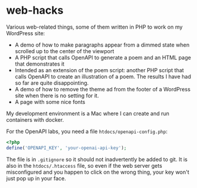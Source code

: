 # web-hacks

Various web-related things, some of them written in PHP to work on my WordPress site:

 * A demo of how to make paragraphs appear from a dimmed state when
   scrolled up to the center of the viewport
 * A PHP script that calls OpenAPI to generate a poem and an HTML page
   that demonstrates it
 * Intended as an extension of the poem script: another PHP script that
   calls OpenAPI to create an illustration of a poem. The results I have
   had so far are quite disappointing.
 * A demo of how to remove the theme ad from the footer of a WordPress
   site when there is no setting for it.
 * A page with some nice fonts

My development environment is a Mac where I can create and run containers with docker.

For the OpenAPI labs, you need a file `htdocs/openapi-config.php`:

```php
<?php
define('OPENAPI_KEY', 'your-openai-api-key');
```

The file is in `.gitignore` so it should not inadvertently be added to git. It is also in the `htdocs/.htaccess` file, so even if the web server gets misconfigured and you happen to click on the wrong thing, your key won't just pop up in your face.
